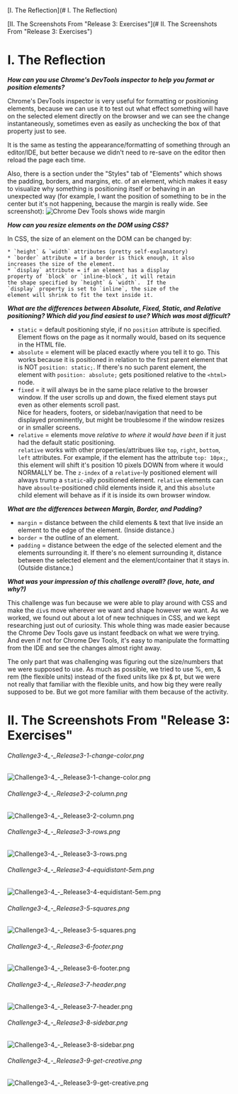 [I. The Reflection](# I. The Reflection)

[II. The Screenshots From "Release 3: Exercises"](# II. The Screenshots From "Release 3: Exercises")

# I. The Reflection
**_How can you use Chrome's DevTools inspector to help you 
format or position elements?_**

Chrome's DevTools inspector is very useful for formatting 
or positioning elements, because we can use it to test 
out what effect something will have on the selected 
element directly on the browser and we can see the change 
instantaneously, sometimes even as easily as unchecking 
the box of that property just to see.  

It is the same as testing the appearance/formatting of 
something through an editor/IDE, but better because we 
didn't need to re-save on the editor then reload the 
page each time.  

Also, there is a section under the "Styles" tab of "Elements" 
which shows the padding, borders, and margins, etc. of an 
element, which makes it easy to visualize why something is 
positioning itself or behaving in an unexpected way (for 
example, I want the position of something to be in the 
center but it's not happening, because the margin is really 
wide.  See screenshot): 
![Chrome Dev Tools shows wide margin](imgs/chrome-dev-tool.png)

**_How can you resize elements on the DOM using CSS?_**

In CSS, the size of an element on the DOM can be changed by:

    * `height` & `width` attributes (pretty self-explanatory)
    * `border` attribute = if a border is thick enough, it also 
    increases the size of the element.  
    * `display` attribute = if an element has a display 
    property of `block` or `inline-block`, it will retain 
    the shape specified by `height` & `width`.  If the 
    `display` property is set to `inline`, the size of the 
    element will shrink to fit the text inside it.  

**_What are the differences between Absolute, Fixed, Static, and 
Relative positioning? Which did you find easiest to use? Which was 
most difficult?_**

* `static` = default positioning style, if no `position` 
attribute is specified.  Element flows on the page as it 
normally would, based on its sequence in the HTML file.  
* `absolute` = element will be placed exactly where you tell 
it to go.  This works because it is positioned in relation to 
the first parent element that is NOT `position: static;`. If 
there's no such parent element, the element with 
`position: absolute;` gets positioned relative to the 
`<html>` node.  
* `fixed` = it will always be in the same place relative to 
the browser window.  If the user scrolls up and down, the 
fixed element stays put even as other elements scroll past.  
Nice for headers, footers, or sidebar/navigation that need 
to be displayed prominently, but might be troublesome if the 
window resizes or in smaller screens.  
* `relative` = elements move _relative to where it would have 
been_ if it just had the default static positioning.  
`relative` works with other properties/attribues like 
`top`, `right`, `bottom`, `left` attributes.  For example, if 
the element has the attribute `top: 10px;`, this element will 
shift it's position 10 pixels DOWN from where it would NORMALLY 
be.  The `z-index` of a `relative`-ly positioned element will 
always trump a `static`-ally positioned element.  `relative` 
elements can have `absoulte`-positioned child elements inside 
it, and this `absolute` child element will behave as if it is 
inside its own browser window.  

**_What are the differences between Margin, Border, and Padding?_**

* `margin` = distance between the child elements & text that 
live inside an element to the edge of the element.  (Inside 
distance.)  
* `border` = the outline of an element.  
* `padding` = distance between the edge of the selected element 
and the elements surrounding it.  If there's no element 
surrounding it, distance between the selected element and the 
element/container that it stays in.  (Outside distance.)  

**_What was your impression of this challenge overall? (love, 
hate, and why?)_**

This challenge was fun because we were able to play around 
with CSS and make the `div`s move wherever we want and shape 
however we want.  As we worked, we found out about a lot of new 
techniques in CSS, and we kept researching just out of 
curiosity.  This whole thing was made easier because the Chrome 
Dev Tools gave us instant feedback on what we were trying.  And 
even if not for Chrome Dev Tools, it's easy to manipulate the 
formatting from the IDE and see the changes almost right away.  

The only part that was challenging was figuring out the 
size/numbers that we were supposed to use.  As much as possible, 
we tried to use %, em, & rem (the flexible units) instead of the 
fixed units like px & pt, but we were not really that familiar 
with the flexible units, and how big they were really supposed 
to be.  But we got more familiar with them because of the activity.  

# II. The Screenshots From "Release 3: Exercises"
###### Challenge3-4_-_Release3-1-change-color.png
![Challenge3-4_-_Release3-1-change-color.png](imgs/Challenge3-4_-_Release3-1-change-color.png)

###### Challenge3-4_-_Release3-2-column.png
![Challenge3-4_-_Release3-2-column.png](imgs/Challenge3-4_-_Release3-2-column.png)

###### Challenge3-4_-_Release3-3-rows.png
![Challenge3-4_-_Release3-3-rows.png](imgs/Challenge3-4_-_Release3-3-rows.png)

###### Challenge3-4_-_Release3-4-equidistant-5em.png
![Challenge3-4_-_Release3-4-equidistant-5em.png](imgs/Challenge3-4_-_Release3-4-equidistant-5em.png)

###### Challenge3-4_-_Release3-5-squares.png
![Challenge3-4_-_Release3-5-squares.png](imgs/Challenge3-4_-_Release3-5-squares.png)

###### Challenge3-4_-_Release3-6-footer.png
![Challenge3-4_-_Release3-6-footer.png](imgs/Challenge3-4_-_Release3-6-footer.png)

###### Challenge3-4_-_Release3-7-header.png
![Challenge3-4_-_Release3-7-header.png](imgs/Challenge3-4_-_Release3-7-header.png)

###### Challenge3-4_-_Release3-8-sidebar.png
![Challenge3-4_-_Release3-8-sidebar.png](imgs/Challenge3-4_-_Release3-8-sidebar.png)

###### Challenge3-4_-_Release3-9-get-creative.png
![Challenge3-4_-_Release3-9-get-creative.png](imgs/Challenge3-4_-_Release3-9-get-creative.png)
